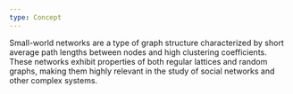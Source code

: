 ```yaml
---
type: Concept
---
```


Small-world networks are a type of graph structure characterized by short average path lengths between nodes and high clustering coefficients. These networks exhibit properties of both regular lattices and random graphs, making them highly relevant in the study of social networks and other complex systems.